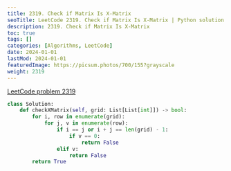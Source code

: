 ```yaml
---
title: 2319. Check if Matrix Is X-Matrix
seoTitle: LeetCode 2319. Check if Matrix Is X-Matrix | Python solution and explanation
description: 2319. Check if Matrix Is X-Matrix
toc: true
tags: []
categories: [Algorithms, LeetCode]
date: 2024-01-01
lastMod: 2024-01-01
featuredImage: https://picsum.photos/700/155?grayscale
weight: 2319
---
```


[LeetCode problem 2319](https://leetcode.com/problems/check-if-matrix-is-x-matrix/)

```python
class Solution:
    def checkXMatrix(self, grid: List[List[int]]) -> bool:
        for i, row in enumerate(grid):
            for j, v in enumerate(row):
                if i == j or i + j == len(grid) - 1:
                    if v == 0:
                        return False
                elif v:
                    return False
        return True

```